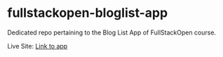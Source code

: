 # fullstackopen-bloglist-app

Dedicated repo pertaining to the Blog List App of FullStackOpen course.

Live Site: [Link to app](https://khl-bloglist-app.netlify.app/)
